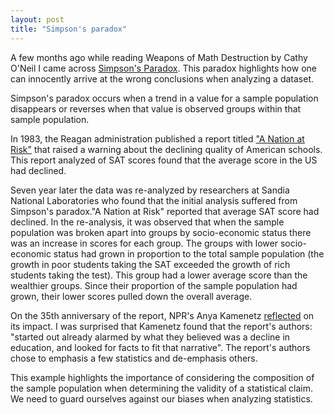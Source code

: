 ```yaml
---
layout: post
title: "Simpson's paradox"
---
```


A few months ago while reading Weapons of Math Destruction by Cathy O'Neil I
came across [Simpson's
Paradox](https://en.wikipedia.org/wiki/Simpson%27s_paradox). This paradox
highlights how one can innocently arrive at the wrong conclusions when analyzing
a dataset.

Simpson's paradox occurs when a trend in a value for a sample population
disappears or reverses when that value is observed groups within that sample
population.

In 1983, the Reagan administration published a report titled ["A Nation at
Risk"](https://en.wikipedia.org/wiki/A_Nation_at_Risk) that raised a warning
about the declining quality of American schools. This report analyzed of SAT
scores found that the average score in the US had declined.

Seven year later the data was re-analyzed by researchers at Sandia National
Laboratories who found that the initial analysis suffered from Simpson's
paradox."A Nation at Risk" reported that average SAT score had declined. In the
re-analysis, it was observed that when the sample population was broken apart
into groups by socio-economic status there was an increase in scores for each
group. The groups with lower socio-economic status had grown in proportion to
the total sample population (the growth in poor students taking the SAT exceeded
the growth of rich students taking the test). This group had a lower average
score than the wealthier groups. Since their proportion of the sample population
had grown, their lower scores pulled down the overall average.

On the 35th anniversary of the report, NPR's Anya Kamenetz
[reflected](https://www.npr.org/sections/ed/2018/04/29/604986823/what-a-nation-at-risk-got-wrong-and-right-about-u-s-schools)
on its impact. I was surprised that Kamenetz found that the report's authors:
"started out already alarmed by what they believed was a decline in education,
and looked for facts to fit that narrative". The report's authors chose to
emphasis a few statistics and de-emphasis others.

This example highlights the importance of considering the composition of the
sample population when determining the validity of a statistical claim. We need
to guard ourselves against our biases when analyzing statistics.

